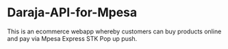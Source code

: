 # Daraja-API-for-Mpesa
This is an ecommerce webapp whereby customers can buy products online and pay via Mpesa Express STK Pop up push. 
